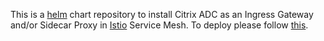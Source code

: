 This is a [helm](https://helm.sh) chart repository to install Citrix ADC as an Ingress Gateway and/or Sidecar Proxy in [Istio](https://istio.io) Service Mesh. To deploy please follow [this](https://github.com/citrix/citrix-istio-adaptor/tree/master/charts).
